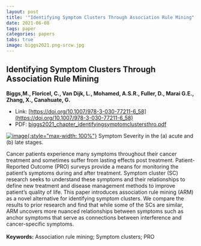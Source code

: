 ```yaml
---
layout: post
title: '"Identifying Symptom Clusters Through Association Rule Mining"'
date: 2021-06-08
tags: paper
categories: papers
tabs: true
image: biggs2021.png-srcw.jpg
---
```


## Identifying Symptom Clusters Through Association Rule Mining
**Biggs,M., Floricel, C., Van Dijk, L., Mohamed, A.S.R., Fuller, D., Marai G.E., Zhang, X., Canahuate, G.**
- Link: [https://doi.org/10.1007/978-3-030-77211-6_58](https://doi.org/10.1007/978-3-030-77211-6_58)
- PDF: [biggs2021_chapter_identifyingsymptomclustersthro.pdf](/documents/biggs2021_chapter_identifyingsymptomclustersthro.pdf)


[![image](https://www.evl.uic.edu/output/originals/biggs2021.png-srcw.jpg){:style="max-width: 100%"}](https://www.evl.uic.edu/output/originals/biggs2021.png-srcw.jpg)
Symptom Severity in the (a) acute and (b) late stages.

Cancer patients experience many symptoms throughout their cancer treatment and sometimes suffer from lasting effects post treatment. Patient-Reported Outcome (PRO) surveys provide a means for monitoring the patient’s symptoms during and after treatment. Symptom cluster (SC) research seeks to understand these symptoms and their relationships to define new treatment and disease management methods to improve patient&rsquo;s quality of life. This paper introduces association rule mining (ARM) as a novel alternative for identifying symptom clusters. We compare the results to prior research and find that while some of the SCs are similar, ARM uncovers more nuanced relationships between symptoms such as anchor symptoms that serve as connections between interference and cancer-specific symptoms.<br><br>
<strong>Keywords:</strong> Association rule mining; Symptom clusters; PRO